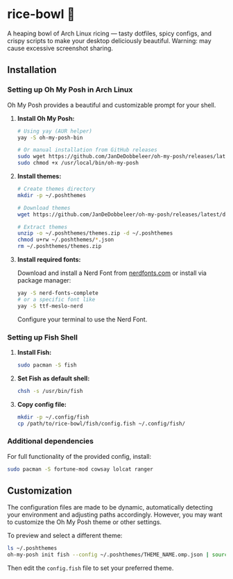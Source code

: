 # rice-bowl 🍚

A heaping bowl of Arch Linux ricing — tasty dotfiles, spicy configs, and crispy scripts to make your desktop deliciously beautiful. Warning: may cause excessive screenshot sharing.

## Installation

### Setting up Oh My Posh in Arch Linux

Oh My Posh provides a beautiful and customizable prompt for your shell.

1. **Install Oh My Posh:**

   ```bash
   # Using yay (AUR helper)
   yay -S oh-my-posh-bin
   
   # Or manual installation from GitHub releases
   sudo wget https://github.com/JanDeDobbeleer/oh-my-posh/releases/latest/download/posh-linux-amd64 -O /usr/local/bin/oh-my-posh
   sudo chmod +x /usr/local/bin/oh-my-posh
   ```

2. **Install themes:**

   ```bash
   # Create themes directory
   mkdir -p ~/.poshthemes
   
   # Download themes
   wget https://github.com/JanDeDobbeleer/oh-my-posh/releases/latest/download/themes.zip -O ~/.poshthemes/themes.zip
   
   # Extract themes
   unzip -o ~/.poshthemes/themes.zip -d ~/.poshthemes
   chmod u+rw ~/.poshthemes/*.json
   rm ~/.poshthemes/themes.zip
   ```

3. **Install required fonts:**

   Download and install a Nerd Font from [nerdfonts.com](https://www.nerdfonts.com/font-downloads) or install via package manager:
   
   ```bash
   yay -S nerd-fonts-complete
   # or a specific font like
   yay -S ttf-meslo-nerd
   ```
   
   Configure your terminal to use the Nerd Font.

### Setting up Fish Shell

1. **Install Fish:**

   ```bash
   sudo pacman -S fish
   ```

2. **Set Fish as default shell:**

   ```bash
   chsh -s /usr/bin/fish
   ```

3. **Copy config file:**

   ```bash
   mkdir -p ~/.config/fish
   cp /path/to/rice-bowl/fish/config.fish ~/.config/fish/
   ```

### Additional dependencies

For full functionality of the provided config, install:

```bash
sudo pacman -S fortune-mod cowsay lolcat ranger
```

## Customization

The configuration files are made to be dynamic, automatically detecting your environment and adjusting paths accordingly. However, you may want to customize the Oh My Posh theme or other settings.

To preview and select a different theme:
```bash
ls ~/.poshthemes
oh-my-posh init fish --config ~/.poshthemes/THEME_NAME.omp.json | source
```

Then edit the `config.fish` file to set your preferred theme.
